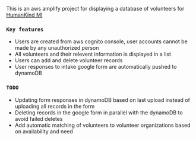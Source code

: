 This is an aws amplify project for displaying a database of volunteers for [HumanKind MI](https://humankindmi.com)

### `Key features`
- Users are created from aws cognito console, user accounts cannot be made by any unauthorized person
- All volunteers and their relevent information is displayed in a list
- Users can add and delete volunteer records
- User responses to intake google form are automatically pushed to dynamoDB

### `TODO`
- Updating form responses in dynamoDB based on last upload instead of uploading all records in the form
- Deleting records in the google form in parallel with the dynamoDB to avoid failed deletes
- Add automatic matching of volunteers to volunteer organizations based on availability and need